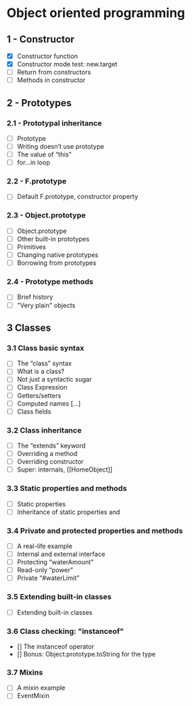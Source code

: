 # Object oriented programming

## 1 - Constructor

- [x] Constructor function
- [x] Constructor mode test: new.target
- [ ] Return from constructors
- [ ] Methods in constructor

## 2 - Prototypes

### 2.1 - Prototypal inheritance

- [ ] Prototype
- [ ] Writing doesn’t use prototype
- [ ] The value of “this”
- [ ] for…in loop

### 2.2 - F.prototype

- [ ] Default F.prototype, constructor property

### 2.3 - Object.prototype

- [ ] Object.prototype
- [ ] Other built-in prototypes
- [ ] Primitives
- [ ] Changing native prototypes
- [ ] Borrowing from prototypes

### 2.4 - Prototype methods

- [ ] Brief history
- [ ] "Very plain" objects

## 3 Classes

### 3.1 Class basic syntax

- [ ] The “class” syntax
- [ ] What is a class?
- [ ] Not just a syntactic sugar
- [ ] Class Expression
- [ ] Getters/setters
- [ ] Computed names […]
- [ ] Class fields

### 3.2 Class inheritance

- [ ] The “extends” keyword
- [ ] Overriding a method
- [ ] Overriding constructor
- [ ] Super: internals, [[HomeObject]]

### 3.3 Static properties and methods

- [ ] Static properties
- [ ] Inheritance of static properties and

### 3.4 Private and protected properties and methods

- [ ] A real-life example
- [ ] Internal and external interface
- [ ] Protecting “waterAmount”
- [ ] Read-only “power”
- [ ] Private “#waterLimit”

### 3.5 Extending built-in classes

- [ ] Extending built-in classes

### 3.6 Class checking: "instanceof"

- [] The instanceof operator
- [] Bonus: Object.prototype.toString for the type

### 3.7 Mixins

- [ ] A mixin example
- [ ] EventMixin
